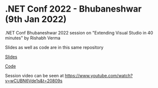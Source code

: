 # .NET Conf 2022 - Bhubaneshwar (9th Jan 2022)

.NET Conf Bhubaneshwar 2022 session on  "Extending Visual Studio in 40 minutes" by Rishabh Verma

Slides as well as code are in this same repository

[Slides](https://github.com/Rishabh-V/DotNetConf2022/blob/main/Extending%20Visual%20Studio%20IDE%20in%2030%20Minutes.pdf)

[Code](https://github.com/Rishabh-V/DotNetConf2022/tree/main/DotNetConfDemo)

Session video can be seen at https://www.youtube.com/watch?v=wCUBN6Vde1s&t=20809s

